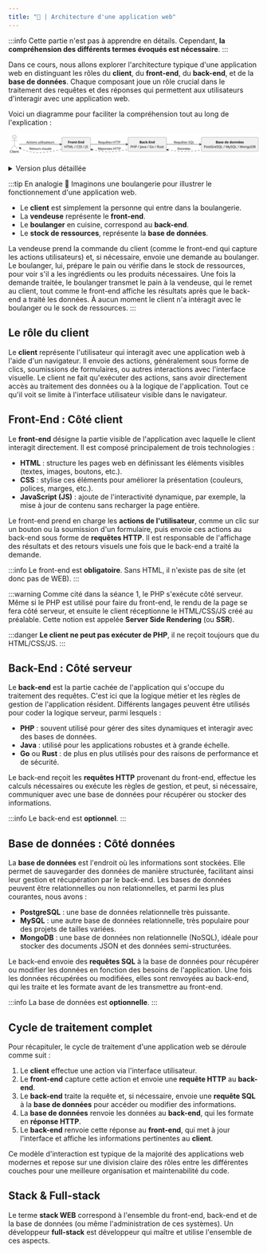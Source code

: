 ```yaml
---
title: "📜 | Architecture d'une application web"
---
```


:::info
Cette partie n'est pas à apprendre en détails. Cependant, **la compréhension des différents termes évoqués est nécessaire**.
:::

Dans ce cours, nous allons explorer l'architecture typique d'une application web en distinguant les rôles du **client**, du **front-end**, du **back-end**, et de la **base de données**. Chaque composant joue un rôle crucial dans le traitement des requêtes et des réponses qui permettent aux utilisateurs d'interagir avec une application web.

Voici un diagramme pour faciliter la compréhension tout au long de l'explication :

![Diagramme stack WEB](../images/web_stack.svg)

<details>
    <summary>Version plus détaillée</summary>

![Diagramme stack WEB avec détails](../images/web_stack_detailed.svg)
</details>

:::tip En analogie 🥖
Imaginons une boulangerie pour illustrer le fonctionnement d'une application web.

- Le **client** est simplement la personne qui entre dans la boulangerie.
- La **vendeuse** représente le **front-end**.
- Le **boulanger** en cuisine, correspond au **back-end**.
- Le **stock de ressources**, représente la **base de données**.

La vendeuse prend la commande du client (comme le front-end qui capture les actions utilisateurs) et, si nécessaire, envoie une demande au boulanger.
Le boulanger, lui, prépare le pain ou vérifie dans le stock de ressources, pour voir s'il a les ingrédients ou les produits nécessaires.
Une fois la demande traitée, le boulanger transmet le pain à la vendeuse, qui le remet au client, tout comme le front-end affiche les résultats après que le back-end a traité les données.
À aucun moment le client n'a intéragit avec le boulanger ou le sock de ressources.
:::

## Le rôle du client

Le **client** représente l'utilisateur qui interagit avec une application web à l'aide d'un navigateur. Il envoie des actions, généralement sous forme de clics, soumissions de formulaires, ou autres interactions avec l'interface visuelle. Le client ne fait qu'exécuter des actions, sans avoir directement accès au traitement des données ou à la logique de l'application. Tout ce qu'il voit se limite à l'interface utilisateur visible dans le navigateur.

## Front-End : Côté client

Le **front-end** désigne la partie visible de l'application avec laquelle le client interagit directement. Il est composé principalement de trois technologies :

- **HTML** : structure les pages web en définissant les éléments visibles (textes, images, boutons, etc.).
- **CSS** : stylise ces éléments pour améliorer la présentation (couleurs, polices, marges, etc.).
- **JavaScript (JS)** : ajoute de l'interactivité dynamique, par exemple, la mise à jour de contenu sans recharger la page entière.

Le front-end prend en charge les **actions de l'utilisateur**, comme un clic sur un bouton ou la soumission d'un formulaire, puis envoie ces actions au back-end sous forme de **requêtes HTTP**. Il est responsable de l'affichage des résultats et des retours visuels une fois que le back-end a traité la demande.

:::info
Le front-end est **obligatoire**. Sans HTML, il n'existe pas de site (et donc pas de WEB).
:::

:::warning
Comme cité dans la séance 1, le PHP s'exécute côté serveur. Même si le PHP est utilisé pour faire du front-end, le rendu de la page se fera côté serveur, et ensuite le client réceptionne le HTML/CSS/JS créé au préalable. Cette notion est appelée **Server Side Rendering** (ou **SSR**).

:::danger
**Le client ne peut pas exécuter de PHP**, il ne reçoit toujours que du HTML/CSS/JS.
:::

## Back-End : Côté serveur

Le **back-end** est la partie cachée de l'application qui s'occupe du traitement des requêtes. C'est ici que la logique métier et les règles de gestion de l'application résident. Différents langages peuvent être utilisés pour coder la logique serveur, parmi lesquels :

- **PHP** : souvent utilisé pour gérer des sites dynamiques et interagir avec des bases de données.
- **Java** : utilisé pour les applications robustes et à grande échelle.
- **Go** ou **Rust** : de plus en plus utilisés pour des raisons de performance et de sécurité.

Le back-end reçoit les **requêtes HTTP** provenant du front-end, effectue les calculs nécessaires ou exécute les règles de gestion, et peut, si nécessaire, communiquer avec une base de données pour récupérer ou stocker des informations.

:::info
Le back-end est **optionnel**.
:::

## Base de données : Côté données

La **base de données** est l'endroit où les informations sont stockées. Elle permet de sauvegarder des données de manière structurée, facilitant ainsi leur gestion et récupération par le back-end. Les bases de données peuvent être relationnelles ou non relationnelles, et parmi les plus courantes, nous avons :

- **PostgreSQL** : une base de données relationnelle très puissante.
- **MySQL** : une autre base de données relationnelle, très populaire pour des projets de tailles variées.
- **MongoDB** : une base de données non relationnelle (NoSQL), idéale pour stocker des documents JSON et des données semi-structurées.

Le back-end envoie des **requêtes SQL** à la base de données pour récupérer ou modifier les données en fonction des besoins de l'application. Une fois les données récupérées ou modifiées, elles sont renvoyées au back-end, qui les traite et les formate avant de les transmettre au front-end.

:::info
La base de données est **optionnelle**.
:::

## Cycle de traitement complet

Pour récapituler, le cycle de traitement d'une application web se déroule comme suit :

1. Le **client** effectue une action via l'interface utilisateur.
2. Le **front-end** capture cette action et envoie une **requête HTTP** au **back-end**.
3. Le **back-end** traite la requête et, si nécessaire, envoie une **requête SQL** à la **base de données** pour accéder ou modifier des informations.
4. La **base de données** renvoie les données au **back-end**, qui les formate en **réponse HTTP**.
5. Le **back-end** renvoie cette réponse au **front-end**, qui met à jour l'interface et affiche les informations pertinentes au **client**.

Ce modèle d'interaction est typique de la majorité des applications web modernes et repose sur une division claire des rôles entre les différentes couches pour une meilleure organisation et maintenabilité du code.

## Stack & Full-stack

Le terme **stack WEB** correspond à l'ensemble du front-end, back-end et de la base de données (ou même l'administration de ces systèmes). Un développeur **full-stack** est développeur qui maître et utilise l'ensemble de ces aspects.